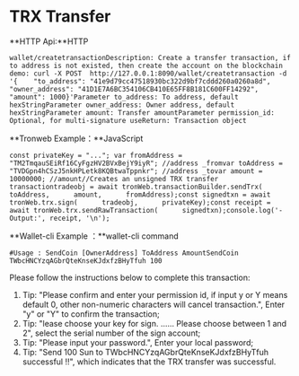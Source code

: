 # TRX Transfer

**HTTP Api:**HTTP

```text
wallet/createtransactionDescription: Create a transfer transaction, if to address is not existed, then create the account on the blockchain​demo: curl -X POST  http://127.0.0.1:8090/wallet/createtransaction -d '{    "to_address": "41e9d79cc47518930bc322d9bf7cddd260a0260a8d",    "owner_address": "41D1E7A6BC354106CB410E65FF8B181C600FF14292",    "amount": 1000}'Parameter to_address: To address, default hexStringParameter owner_address: Owner address, default hexStringParameter amount: Transfer amountParameter permission_id: Optional, for multi-signature useReturn: Transaction object
```

**Tronweb Example：**JavaScript

```text
const privateKey = "..."; var fromAddress = "TM2TmqauSEiRf16CyFgzHV2BVxBejY9iyR"; //address _fromvar toAddress = "TVDGpn4hCSzJ5nkHPLetk8KQBtwaTppnkr"; //address _tovar amount = 10000000; //amount//Creates an unsigned TRX transfer transactiontradeobj = await tronWeb.transactionBuilder.sendTrx(      toAddress,      amount,      fromAddress);const signedtxn = await tronWeb.trx.sign(      tradeobj,      privateKey);const receipt = await tronWeb.trx.sendRawTransaction(      signedtxn);console.log('- Output:', receipt, '\n');
```

**Wallet-cli Example ：**wallet-cli command

```text
#Usage : SendCoin [OwnerAddress] ToAddress AmountSendCoin TWbcHNCYzqAGbrQteKnseKJdxfzBHyTfuh 100
```

Please follow the instructions below to complete this transaction:

1. Tip: "Please confirm and enter your permission id, if input y or Y means default 0, other non-numeric characters will cancel transaction.", Enter "y" or "Y" to confirm the transaction;
2. Tip: "lease choose your key for sign. ...... Please choose between 1 and 2", select the serial number of the sign account;
3. Tip: "Please input your password.", Enter your local password;
4. Tip: "Send 100 Sun to TWbcHNCYzqAGbrQteKnseKJdxfzBHyTfuh successful !!", which indicates that the TRX transfer was successful.

